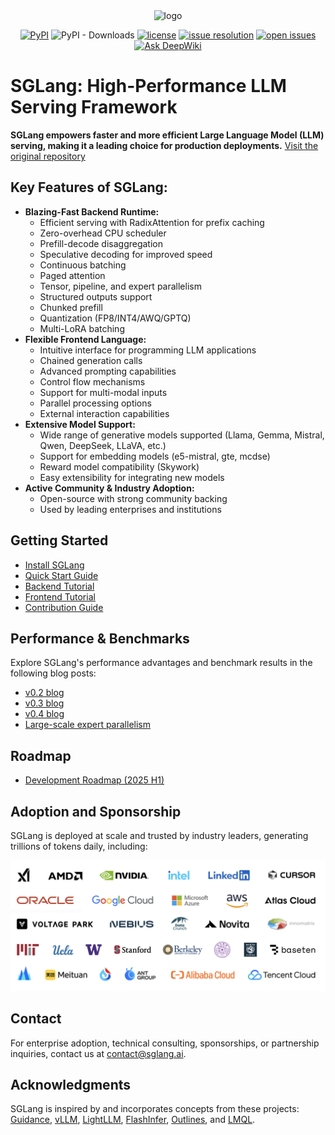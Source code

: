 <div align="center" id="sglangtop">
<img src="https://raw.githubusercontent.com/sgl-project/sglang/main/assets/logo.png" alt="logo" width="400" margin="10px"></img>

[![PyPI](https://img.shields.io/pypi/v/sglang)](https://pypi.org/project/sglang)
![PyPI - Downloads](https://img.shields.io/pypi/dm/sglang)
[![license](https://img.shields.io/github/license/sgl-project/sglang.svg)](https://github.com/sgl-project/sglang/tree/main/LICENSE)
[![issue resolution](https://img.shields.io/github/issues-closed-raw/sgl-project/sglang)](https://github.com/sgl-project/sglang/issues)
[![open issues](https://img.shields.io/github/issues-raw/sgl-project/sglang)](https://github.com/sgl-project/sglang/issues)
[![Ask DeepWiki](https://deepwiki.com/badge.svg)](https://deepwiki.com/sgl-project/sglang)

</div>

# SGLang: High-Performance LLM Serving Framework

**SGLang empowers faster and more efficient Large Language Model (LLM) serving, making it a leading choice for production deployments.**  [Visit the original repository](https://github.com/sgl-project/sglang)

## Key Features of SGLang:

*   **Blazing-Fast Backend Runtime:**
    *   Efficient serving with RadixAttention for prefix caching
    *   Zero-overhead CPU scheduler
    *   Prefill-decode disaggregation
    *   Speculative decoding for improved speed
    *   Continuous batching
    *   Paged attention
    *   Tensor, pipeline, and expert parallelism
    *   Structured outputs support
    *   Chunked prefill
    *   Quantization (FP8/INT4/AWQ/GPTQ)
    *   Multi-LoRA batching
*   **Flexible Frontend Language:**
    *   Intuitive interface for programming LLM applications
    *   Chained generation calls
    *   Advanced prompting capabilities
    *   Control flow mechanisms
    *   Support for multi-modal inputs
    *   Parallel processing options
    *   External interaction capabilities
*   **Extensive Model Support:**
    *   Wide range of generative models supported (Llama, Gemma, Mistral, Qwen, DeepSeek, LLaVA, etc.)
    *   Support for embedding models (e5-mistral, gte, mcdse)
    *   Reward model compatibility (Skywork)
    *   Easy extensibility for integrating new models
*   **Active Community & Industry Adoption:**
    *   Open-source with strong community backing
    *   Used by leading enterprises and institutions

## Getting Started

*   [Install SGLang](https://docs.sglang.ai/start/install.html)
*   [Quick Start Guide](https://docs.sglang.ai/backend/send_request.html)
*   [Backend Tutorial](https://docs.sglang.ai/backend/openai_api_completions.html)
*   [Frontend Tutorial](https://docs.sglang.ai/frontend/frontend.html)
*   [Contribution Guide](https://docs.sglang.ai/references/contribution_guide.html)

## Performance & Benchmarks

Explore SGLang's performance advantages and benchmark results in the following blog posts:

*   [v0.2 blog](https://lmsys.org/blog/2024-07-25-sglang-llama3/)
*   [v0.3 blog](https://lmsys.org/blog/2024-09-04-sglang-v0-3/)
*   [v0.4 blog](https://lmsys.org/blog/2024-12-04-sglang-v0-4/)
*   [Large-scale expert parallelism](https://lmsys.org/blog/2025-05-05-large-scale-ep/)

## Roadmap

*   [Development Roadmap (2025 H1)](https://github.com/sgl-project/sglang/issues/4042)

## Adoption and Sponsorship

SGLang is deployed at scale and trusted by industry leaders, generating trillions of tokens daily, including:

<img src="https://raw.githubusercontent.com/sgl-project/sgl-learning-materials/refs/heads/main/slides/adoption.png" alt="logo" width="800" margin="10px"></img>

## Contact

For enterprise adoption, technical consulting, sponsorships, or partnership inquiries, contact us at contact@sglang.ai.

## Acknowledgments

SGLang is inspired by and incorporates concepts from these projects: [Guidance](https://github.com/guidance-ai/guidance), [vLLM](https://github.com/vllm-project/vllm), [LightLLM](https://github.com/ModelTC/lightllm), [FlashInfer](https://github.com/flashinfer-ai/flashinfer), [Outlines](https://github.com/outlines-dev/outlines), and [LMQL](https://github.com/eth-sri/lmql).